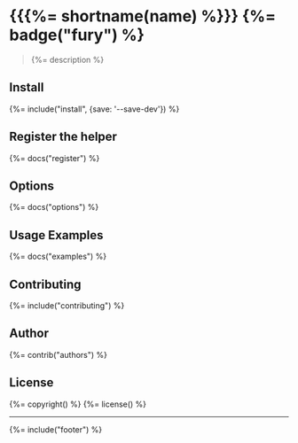 # {{{%= shortname(name) %}}} {%= badge("fury") %}

> {%= description %}

## Install
{%= include("install", {save: '--save-dev'}) %}

## Register the helper
{%= docs("register") %}

## Options
{%= docs("options") %}

## Usage Examples
{%= docs("examples") %}

## Contributing
{%= include("contributing") %}

## Author
{%= contrib("authors") %}

## License
{%= copyright() %}
{%= license() %}

***

{%= include("footer") %}
